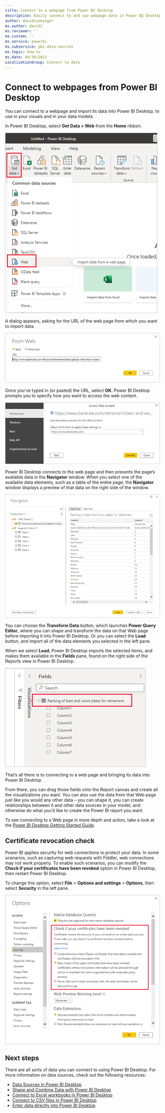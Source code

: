 ```yaml
---
title: Connect to a webpage from Power BI Desktop
description: Easily connect to and use webpage data in Power BI Desktop
author: davidiseminger
ms.author: davidi
ms.reviewer: ''
ms.custom: ''
ms.service: powerbi
ms.subservice: pbi-data-sources
ms.topic: how-to
ms.date: 04/30/2021
LocalizationGroup: Connect to data
---
```

# Connect to webpages from Power BI Desktop

You can connect to a webpage and import its data into Power BI Desktop, to use in your visuals and in your data models.

In Power BI Desktop, select **Get Data > Web** from the **Home** ribbon.

![Screenshot of the Power B I Desktop, showing the Web selection.](media/desktop-connect-to-web/connect-to-web-01.png)

A dialog appears, asking for the URL of the web page from which you want to import data.

![Screenshot of the Web dialog, showing the URL field.](media/desktop-connect-to-web/connect-to-web-02.png)

Once you’ve typed in (or pasted) the URL, select **OK**. Power BI Desktop prompts you to specify how you want to access the web content.

![Credentials to use when connecting to web](media/desktop-connect-to-web/connect-to-web-03.png)

Power BI Desktop connects to the web page and then presents the page’s available data in the **Navigator** window. When you select one of the available data elements, such as a table of the entire page, the **Navigator** window displays a preview of that data on the right side of the window.

![Screenshot of the Navigator dialog, showing a preview of the selected table's data.](media/desktop-connect-to-web/connect-to-web-04.png)

You can choose the **Transform Data** button, which launches **Power Query Editor**, where you can shape and transform the data on that Web page before importing it into Power BI Desktop. Or you can select the **Load** button, and import all of the data elements you selected in the left pane.

When we select **Load**, Power BI Desktop imports the selected items, and makes them available in the **Fields** pane, found on the right side of the Reports view in Power BI Desktop.

![Screenshot of the Fields pane, showing the list of selected tables.](media/desktop-connect-to-web/connect-to-web-05.png)

That’s all there is to connecting to a web page and bringing its data into Power BI Desktop.

From there, you can drag those fields onto the Report canvas and create all the visualizations you want. You can also use the data from that Web page just like you would any other data – you can shape it, you can create relationships between it and other data sources in your model, and otherwise do what you’d like to create the Power BI report you want.

To see connecting to a Web page in more depth and action, take a look at the [Power BI Desktop Getting Started Guide](../fundamentals/desktop-getting-started.md).

## Certificate revocation check

Power BI applies security for web connections to protect your data. In some scenarios, such as capturing web requests with Fiddler, web connections may not work properly. To enable such scenarios, you can modify the **Check if your certificates have been revoked** option in Power BI Desktop, then restart Power BI Desktop. 

To change this option, select **File** > **Options and settings** > **Options**, then select **Security** in the left pane. 

![Enable or disable certificate revocation check](media/desktop-connect-to-web/connect-to-web-06.png)


## Next steps
There are all sorts of data you can connect to using Power BI Desktop. For more information on data sources, check out the following resources:

* [Data Sources in Power BI Desktop](desktop-data-sources.md)
* [Shape and Combine Data with Power BI Desktop](desktop-shape-and-combine-data.md)
* [Connect to Excel workbooks in Power BI Desktop](desktop-connect-excel.md)   
* [Connect to CSV files in Power BI Desktop](desktop-connect-csv.md)   
* [Enter data directly into Power BI Desktop](desktop-enter-data-directly-into-desktop.md)   
